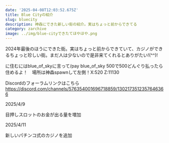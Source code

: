 ```yaml
---
date: '2025-04-08T12:03:52.675Z'
title: Blue Cityの紹介
slug: bluecity
description: 神森にできた新しい街の紹介。実はちょっと前からできてる
category: zarchive
image: ../img/blue-cityできたてほやほや.png
---
```

2024年最後のほうにできた街。実はちょっと前からできていて、カジノができるちょっと珍しい街。まだ人は少ないので是非来てくれるとありがたい!(^^)!

に住むにはblue_of_skyに言って/pay blue_of_sky 500で500どんぐり払ったら住めるよ！　場所は神森spawnして左側！X:520 Z:11130

Discordのフォーラムリンクはこちら
https://discord.com/channels/576354001696718859/1302173512357646366

2﻿025/4/9

目押しスロットのお金が出る量を増加

2﻿025/4/11

新しいパチンコ式のカジノを追加
